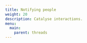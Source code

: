 ```yaml
---
title: Notifying people
weight: 20
description: Catalyse interactions.
menu:
  main:
    parent: threads
---
```

